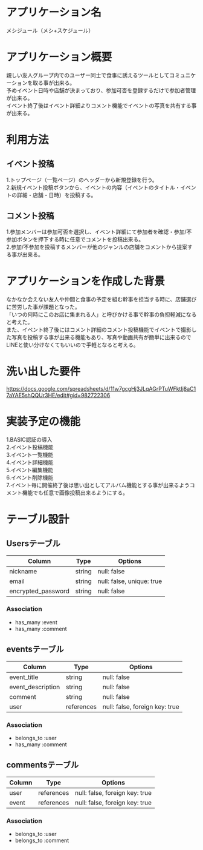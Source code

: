 # アプリケーション名
メシジュール（メシ+スケジュール）

# アプリケーション概要
親しい友人グループ内でのユーザー同士で食事に誘えるツールとしてコミュニケーションを取る事が出来る。  
予めイベント日時や店舗が決まっており、参加可否を登録するだけで参加者管理が出来る。  
イベント終了後はイベント詳細よりコメント機能でイベントの写真を共有する事が出来る。  

# 利用方法
## イベント投稿
1.トップページ（一覧ページ）のヘッダーから新規登録を行う。  
2.新規イベント投稿ボタンから、イベントの内容（イベントのタイトル・イベントの詳細・店舗・日時）を投稿する。  

## コメント投稿
1.参加メンバーは参加可否を選択し、イベント詳細にて参加者を確認・参加/不参加ボタンを押下する時に任意でコメントを投稿出来る。  
2.参加/不参加を投稿するメンバーが他のジャンルの店舗をコメントから提案する事が出来る。  

# アプリケーションを作成した背景
なかなか会えない友人や仲間と食事の予定を組む幹事を担当する時に、店舗選びに苦労した事が課題となった。  
「いつの何時にこのお店に集まれる人」と呼びかける事で幹事の負担軽減になると考えた。  
また、イベント終了後にはコメント詳細のコメント投稿機能でイベントで撮影した写真を投稿する事が出来る機能もあり、写真や動画共有が簡単に出来るのでLINEと使い分けなくてもいいので手軽となると考える。  

# 洗い出した要件
https://docs.google.com/spreadsheets/d/11w7gcgHj3JLqAGrPTuWFktIj8aC17aYAE5shQQUr3HE/edit#gid=982722306

# 実装予定の機能
1.BASIC認証の導入  
2.イベント投稿機能  
3.イベント一覧機能  
4.イベント詳細機能  
5.イベント編集機能  
6.イベント削除機能  
7.イベント毎に開催終了後は思い出としてアルバム機能とする事が出来るようコメント機能でも任意で画像投稿出来るようにする。  

# テーブル設計

## Usersテーブル
| Column             | Type   | Options                           |
|--------------------|--------|-----------------------------------|
| nickname           | string | null: false                       |
| email              | string | null: false, unique: true         |
| encrypted_password | string | null: false                       |

### Association
- has_many :event
- has_many :comment


## eventsテーブル
| Column             | Type        | Options                           |
|--------------------|-------------|-----------------------------------|
| event_title        | string      | null: false                       |
| event_description  | string      | null: false                       |
| comment            | string      | null: false                       |
| user               | references  | null: false, foreign key: true    |

### Association
- belongs_to :user
- has_many :comment


## commentsテーブル
| Column             | Type        | Options                           |
|--------------------|-------------|-----------------------------------|
| user               | references  | null: false, foreign key: true    |
| event              | references  | null: false, foreign key: true    |

### Association
- belongs_to :user
- belongs_to :comment